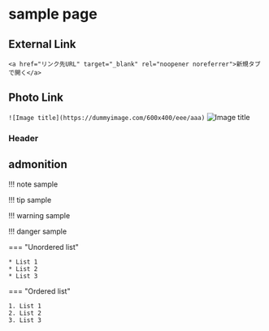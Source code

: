 # sample page

## External Link
`<a href="リンク先URL" target="_blank" rel="noopener noreferrer">新規タブで開く</a>`

## Photo Link
`![Image title](https://dummyimage.com/600x400/eee/aaa)`
![Image title](https://dummyimage.com/600x400/eee/aaa)

### Header

## admonition

!!! note
    sample

!!! tip
    sample

!!! warning
    sample

!!! danger
    sample




=== "Unordered list"

    * List 1
    * List 2
    * List 3
=== "Ordered list"

    1. List 1
    2. List 2
    3. List 3


